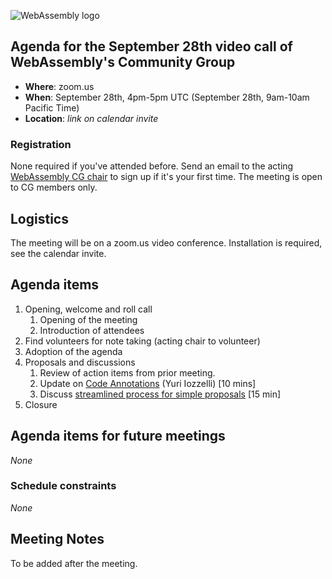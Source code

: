 ![WebAssembly logo](/images/WebAssembly.png)

## Agenda for the September 28th video call of WebAssembly's Community Group

- **Where**: zoom.us
- **When**: September 28th, 4pm-5pm UTC (September 28th, 9am-10am Pacific Time)
- **Location**: *link on calendar invite*

### Registration

None required if you've attended before. Send an email to the acting [WebAssembly CG chair](mailto:webassembly-cg-chair@chromium.org)
to sign up if it's your first time. The meeting is open to CG members only.

## Logistics

The meeting will be on a zoom.us video conference.
Installation is required, see the calendar invite.

## Agenda items

1. Opening, welcome and roll call
    1. Opening of the meeting
    1. Introduction of attendees
1. Find volunteers for note taking (acting chair to volunteer)
1. Adoption of the agenda
1. Proposals and discussions
    1. Review of action items from prior meeting.
    1. Update on [Code Annotations](https://github.com/WebAssembly/tool-conventions/issues/167) (Yuri Iozzelli) [10 mins]
    1. Discuss [streamlined process for simple proposals](https://github.com/WebAssembly/meetings/issues/857) [15 min]
1. Closure

## Agenda items for future meetings

*None*

### Schedule constraints

*None*

## Meeting Notes

To be added after the meeting.
